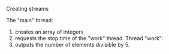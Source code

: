 Creating streams

The "main" thread:
1) creates an array of integers
2) requests the stop time of the "work" thread. 
Thread "work":
1) outputs the number of elements divisible by 5.
